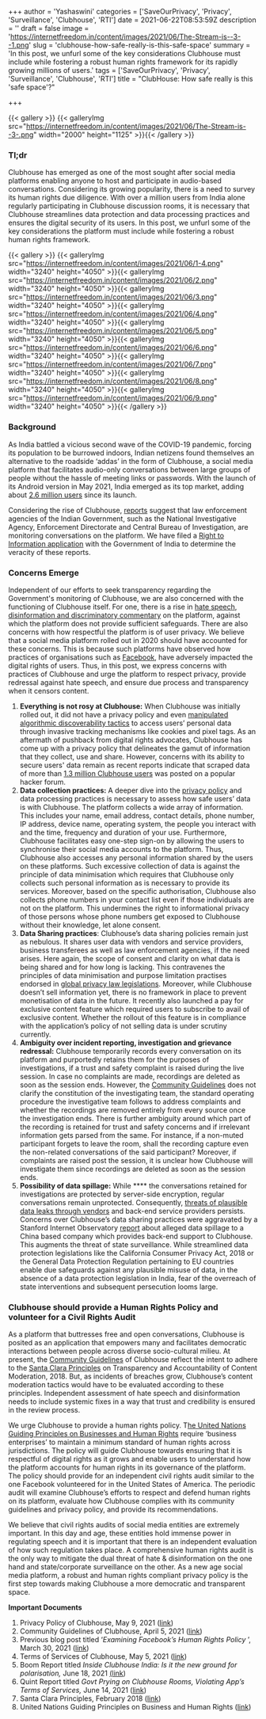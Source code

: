 +++
author = 'Yashaswini'
categories = ['SaveOurPrivacy', 'Privacy', 'Surveillance', 'Clubhouse', 'RTI']
date = 2021-06-22T08:53:59Z
description = ''
draft = false
image = 'https://internetfreedom.in/content/images/2021/06/The-Stream-is--3--1.png'
slug = 'clubhouse-how-safe-really-is-this-safe-space'
summary = 'In this post, we unfurl some of the key considerations Clubhouse must include while fostering a robust human rights framework for its rapidly growing millions of users.'
tags = ['SaveOurPrivacy', 'Privacy', 'Surveillance', 'Clubhouse', 'RTI']
title = "ClubHouse: How safe really is this 'safe space'?"

+++


{{< gallery >}}
{{< galleryImg  src="https://internetfreedom.in/content/images/2021/06/The-Stream-is--3-.png" width="2000" height="1125" >}}{{< /gallery >}}

>>>> <form><script src="https://checkout.razorpay.com/v1/payment-button.js" data-payment_button_id="pl_HLkgeWGQLMuddp" async> </script> </form>

### Tl;dr

Clubhouse has emerged as one of the most sought after social media platforms enabling anyone to host and participate in audio-based conversations. Considering its growing popularity, there is a need to survey its human rights due diligence. With over a million users from India alone regularly participating in Clubhouse discussion rooms, it is necessary that Clubhouse streamlines data protection and data processing practices and ensures the digital security of its users. In this post, we unfurl some of the key considerations the platform must include while fostering a robust human rights framework.

{{< gallery >}}
{{< galleryImg  src="https://internetfreedom.in/content/images/2021/06/1-4.png" width="3240" height="4050" >}}{{< galleryImg  src="https://internetfreedom.in/content/images/2021/06/2.png" width="3240" height="4050" >}}{{< galleryImg  src="https://internetfreedom.in/content/images/2021/06/3.png" width="3240" height="4050" >}}{{< galleryImg  src="https://internetfreedom.in/content/images/2021/06/4.png" width="3240" height="4050" >}}{{< galleryImg  src="https://internetfreedom.in/content/images/2021/06/5.png" width="3240" height="4050" >}}{{< galleryImg  src="https://internetfreedom.in/content/images/2021/06/6.png" width="3240" height="4050" >}}{{< galleryImg  src="https://internetfreedom.in/content/images/2021/06/7.png" width="3240" height="4050" >}}{{< galleryImg  src="https://internetfreedom.in/content/images/2021/06/8.png" width="3240" height="4050" >}}{{< galleryImg  src="https://internetfreedom.in/content/images/2021/06/9.png" width="3240" height="4050" >}}{{< /gallery >}}

### Background

As India battled a vicious second wave of the COVID-19 pandemic, forcing its population to be burrowed indoors, Indian netizens found themselves an alternative to the roadside ‘addas’ in the form of Clubhouse, a social media platform that facilitates audio-only conversations between large groups of people without the hassle of meeting links or passwords. With the launch of its Android version in May 2021, India emerged as its top market, adding about [2.6 million users](https://www.moneycontrol.com/news/business/india-becomes-clubhouses-biggest-android-market-with-a-million-users-6976771.html) since its launch.

Considering the rise of Clubhouse, [reports](https://www.thequint.com/tech-and-auto/govt-prying-on-clubhouse-may-violate-apps-terms-of-services#read-more) suggest that law enforcement agencies of the Indian Government, such as the National Investigative Agency, Enforcement Directorate and Central Bureau of Investigation, are monitoring conversations on the platform. We have filed a [Right to Information application](https://drive.google.com/file/d/1A4EdPASVkdL30kvcAsimuyM47T4MU7n2/view?usp=sharing) with the Government of India to determine the veracity of these reports.

### Concerns Emerge

Independent of our efforts to seek transparency regarding the Government's monitoring of Clubhouse, we are also concerned with the functioning of Clubhouse itself. For one, there is a rise in [hate speech, disinformation and discriminatory commentary](https://www.boomlive.in/mediabuddhi/clubhouse-india-hate-misinformation-love-jihad-hindutva-muslim-christian-13576?infinitescroll=1) on the platform, against which the platform does not provide sufficient safeguards. There are also concerns with how respectful the platform is of user privacy. We believe that a social media platform rolled out in 2020 should have accounted for these concerns. This is because such platforms have observed how practices of organisations such as [Facebook](https://internetfreedom.in/facebook-human-rights-policy/), have adversely impacted the digital rights of users. Thus, in this post, we express concerns with practices of Clubhouse and urge the platform to respect privacy, provide redressal against hate speech, and ensure due process and transparency when it censors content.

1. **Everything is not rosy at Clubhouse:** When Clubhouse was initially rolled out, it did not have a privacy policy and even [manipulated algorithmic discoverability tactics](https://www.cigionline.org/articles/4-billion-app-doesnt-value-privacy-security-or-accessibility/) to access users’ personal data through invasive tracking mechanisms like cookies and pixel tags. As an aftermath of pushback from digital rights advocates, Clubhouse has come up with a privacy policy that delineates the gamut of information that they collect, use and share. However, concerns with its ability to secure users' data remain as recent reports indicate that scraped data of more than [1.3 million Clubhouse users](https://cybernews.com/security/clubhouse-data-leak-1-3-million-user-records-leaked-for-free-online/) was posted on a popular hacker forum.
2. **Data collection practices:** A deeper dive into the [privacy policy](https://www.notion.so/Privacy-Policy-cd4b415950204a46819478b31f6ce14f#4f1505ad8b5949b58227f086e4d2faf1) and data processing practices is necessary to assess how safe users’ data is with Clubhouse. The platform collects a wide array of information. This includes your name, email address, contact details, phone number, IP address, device name, operating system, the people you interact with and the time, frequency and duration of your use. Furthermore, Clubhouse facilitates easy one-step sign-on by allowing the users to synchronise their social media accounts to the platform. Thus, Clubhouse also accesses any personal information shared by the users on these platforms. Such excessive collection of data is against the principle of data minimisation which requires that Clubhouse only collects such personal information as is necessary to provide its services. Moreover, based on the specific authorisation, Clubhouse also collects phone numbers in your contact list even if those individuals are not on the platform. This undermines the right to informational privacy of those persons whose phone numbers get exposed to Clubhouse without their knowledge, let alone consent.
3. **Data Sharing practices**: Clubhouse’s data sharing policies remain just as nebulous. It shares user data with vendors and service providers, business transferees as well as law enforcement agencies, if the need arises. Here again, the scope of consent and clarity on what data is being shared and for how long is lacking. This contravenes the principles of data minimisation and purpose limitation practises endorsed in [global privacy law legislations](https://gdpr.eu/). Moreover, while Clubhouse doesn’t sell information yet, there is no framework in place to prevent monetisation of data in the future. It recently also launched a pay for exclusive content feature which required users to subscribe to avail of exclusive content. Whether the rollout of this feature is in compliance with the application’s policy of not selling data is under scrutiny currently.
4. **Ambiguity over incident reporting, investigation and grievance redressal:** Clubhouse temporarily records every conversation on its platform and purportedly retains them for the purposes of investigations, if a trust and safety complaint is raised during the live session. In case no complaints are made, recordings are deleted as soon as the session ends. However, the [Community Guidelines](https://www.notion.so/Community-Guidelines-461a6860abda41649e17c34dc1dd4b5f) does not clarify the constitution of the investigating team, the standard operating procedure the investigative team follows to address complaints and whether the recordings are removed entirely from every source once the investigation ends. There is further ambiguity around which part of the recording is retained for trust and safety concerns and if irrelevant information gets parsed from the same. For instance, if a non-muted participant forgets to leave the room, shall the recording capture even the non-related conversations of the said participant? Moreover, if complaints are raised post the session, it is unclear how Clubhouse will investigate them since recordings are deleted as soon as the session ends.
5. **Possibility of data spillage:** While **** the conversations retained for investigations are protected by server-side encryption, regular conversations remain unprotected. Consequently, [threats of plausible data leaks through vendors](https://www.wired.co.uk/article/clubhouse-app-privacy-security) and back-end service providers persists. Concerns over Clubhouse’s data sharing practices were aggravated by a Stanford Internet Observatory [report](https://www.wired.co.uk/article/clubhouse-app-privacy-security) about alleged data spillage to a China based company which provides back-end support to Clubhouse. This augments the threat of state surveillance. While streamlined data protection legislations like the California Consumer Privacy Act, 2018 or the General Data Protection Regulation pertaining to EU countries enable due safeguards against any plausible misuse of data, in the absence of a data protection legislation in India, fear of the overreach of state interventions and subsequent persecution looms large.

### Clubhouse should provide a Human Rights Policy and volunteer for a Civil Rights Audit

As a platform that buttresses free and open conversations, Clubhouse is posited as an application that empowers many and facilitates democratic interactions between people across diverse socio-cultural milieu. At present, the [Community Guidelines](https://www.notion.so/Community-Guidelines-461a6860abda41649e17c34dc1dd4b5f) of Clubhouse reflect the intent to adhere to the [Santa Clara Principles](https://santaclaraprinciples.org/) on Transparency and Accountability of Content Moderation, 2018. But, as incidents of breaches grow, Clubhouse’s content moderation tactics would have to be evaluated according to these principles. Independent assessment of hate speech and disinformation needs to include systemic fixes in a way that trust and credibility is ensured in the review process.

We urge Clubhouse to provide a human rights policy. T[he United Nations Guiding Principles on Businesses and Human Rights](https://www.ohchr.org/Documents/Publications/GuidingPrinciplesBusinessHR_EN.pdf) require ‘business enterprises’ to maintain a minimum standard of human rights across jurisdictions. The policy will guide Clubhouse towards ensuring that it is respectful of digital rights as it grows and enable users to understand how the platform accounts for human rights in its governance of the platform. The policy should provide for an independent civil rights audit similar to the one Facebook volunteered for in the United States of America. The periodic audit will examine Clubhouse’s efforts to respect and defend human rights on its platform, evaluate how Clubhouse complies with its community guidelines and privacy policy, and provide its recommendations.

We believe that civil rights audits of social media entities are extremely important. In this day and age, these entities hold immense power in regulating speech and it is important that there is an independent evaluation of how such regulation takes place. A comprehensive human rights audit is the only way to mitigate the dual threat of hate & disinformation on the one hand and state/corporate surveillance on the other. As a new age social media platform, a robust and human rights compliant privacy policy is the first step towards making Clubhouse a more democratic and transparent space.

**Important Documents**

1. Privacy Policy of Clubhouse, May 9, 2021 ([link](https://www.notion.so/Privacy-Policy-cd4b415950204a46819478b31f6ce14f#4f1505ad8b5949b58227f086e4d2faf1))
2. Community Guidelines of Clubhouse, April 5, 2021 ([link](https://www.notion.so/Community-Guidelines-461a6860abda41649e17c34dc1dd4b5f))
3. Previous blog post titled ‘_Examining Facebook’s Human Rights Policy_ ’, March 30, 2021 ([link](https://internetfreedom.in/facebook-human-rights-policy/))
4. Terms of Services of Clubhouse, May 5, 2021 ([link](https://www.notion.so/Terms-of-Service-cfbd1824d4704e1fa4a83f0312b8cf88))
5. Boom Report titled _Inside Clubhouse India: Is it the new ground for polarisation,_ June 18, 2021 [(link](https://www.boomlive.in/mediabuddhi/clubhouse-india-hate-misinformation-love-jihad-hindutva-muslim-christian-13576?infinitescroll=1))
6. Quint Report titled _Govt Prying on Clubhouse Rooms, Violating App’s Terms of Services,_ June 14, 2021 ([link](https://www.thequint.com/tech-and-auto/govt-prying-on-clubhouse-may-violate-apps-terms-of-services#read-more))
7. Santa Clara Principles, February 2018 ([link](https://santaclaraprinciples.org/))
8. United Nations Guiding Principles on Business and Human Rights ([link](https://www.ohchr.org/Documents/Publications/GuidingPrinciplesBusinessHR_EN.pdf))

> > > <form><script src="https://cdn.razorpay.com/static/widget/subscription-button.js" data-subscription_button_id="pl_HLk5qU1K35hmPH" data-button_theme="brand-color" async> </script> </form>




